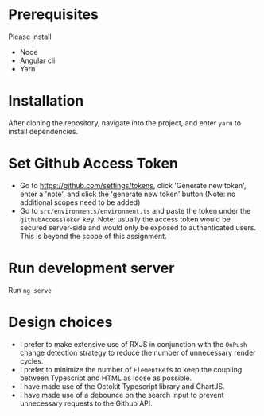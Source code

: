 # Prerequisites
Please install 
* Node 
* Angular cli
* Yarn
# Installation
After cloning the repository, navigate into the project, and enter `yarn` to install dependencies.

# Set Github Access Token
* Go to https://github.com/settings/tokens, click 'Generate new token', enter a 'note', and click the 'generate new token' button (Note: no additional scopes need to be added)
* Go to `src/environments/environment.ts` and paste the token under the `githubAccessToken` key.
Note: usually the access token would be secured server-side and would only be exposed to authenticated users.
This is beyond the scope of this assignment.
# Run development server
Run  `ng serve`

# Design choices
* I prefer to make extensive use of RXJS in conjunction with the `OnPush` change detection strategy to reduce the number of unnecessary render cycles.
* I prefer to minimize the number of `ElementRef`s to keep the coupling between Typescript and HTML as loose as possible.
* I have made use of the Octokit Typescript library and ChartJS.
* I have made use of a debounce on the search input to prevent unnecessary requests to the Github API.